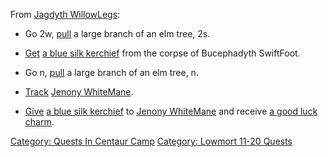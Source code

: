 From [Jagdyth WillowLegs](Jagdyth_WillowLegs.md "wikilink"):

-   Go 2w, [pull](Pull.md "wikilink") a large branch of an elm tree, 2s.

<!-- -->

-   [Get](Get.md "wikilink") [a blue silk
    kerchief](Blue_Silk_Kerchief.md "wikilink") from the corpse of
    Bucephadyth SwiftFoot.

<!-- -->

-   Go n, [pull](Pull.md "wikilink") a large branch of an elm tree, n.

<!-- -->

-   [Track](Track.md "wikilink") [Jenony
    WhiteMane](Jenony_WhiteMane.md "wikilink").

<!-- -->

-   [Give](Give.md "wikilink") [a blue silk
    kerchief](Blue_Silk_Kerchief.md "wikilink") to [Jenony
    WhiteMane](Jenony_WhiteMane.md "wikilink") and receive [a good luck
    charm](Good_Luck_Charm.md "wikilink").

[Category: Quests In Centaur
Camp](Category:_Quests_In_Centaur_Camp "wikilink") [Category: Lowmort
11-20 Quests](Category:_Lowmort_11-20_Quests "wikilink")
